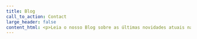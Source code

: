 ```yaml
---
title: Blog
call_to_action: Contact
large_header: false
content_html: <p>Leia o nosso Blog sobre as últimas novidades atuais nas várias áreas da lei em Portugal.</p>
---
```

